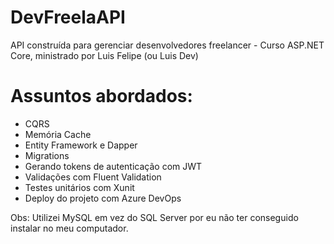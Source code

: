 # DevFreelaAPI
API construída para gerenciar desenvolvedores freelancer - Curso ASP.NET Core, ministrado por Luis Felipe (ou Luis Dev)

# Assuntos abordados:
  - CQRS
  - Memória Cache
  - Entity Framework e Dapper
  - Migrations
  - Gerando tokens de autenticação com JWT
  - Validações com Fluent Validation
  - Testes unitários com Xunit
  - Deploy do projeto com Azure DevOps
  
  Obs: Utilizei MySQL em vez do SQL Server por eu não ter conseguido instalar no meu computador.
  
  
